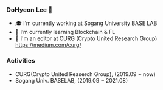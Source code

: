 ### DoHyeon Lee 👋
- 🎓 I’m currently working at Sogang University BASE LAB
- 🌱 I’m currently learning Blockchain & FL
- 📓 I'm an editor at CURG (Crypto United Research Group) https://medium.com/curg/

### Activities
- CURG(Crypto United Reaserch Group), (2019.09 ~ now)
- Sogang Univ. BASELAB, (2019.09 ~ 2021.08)
